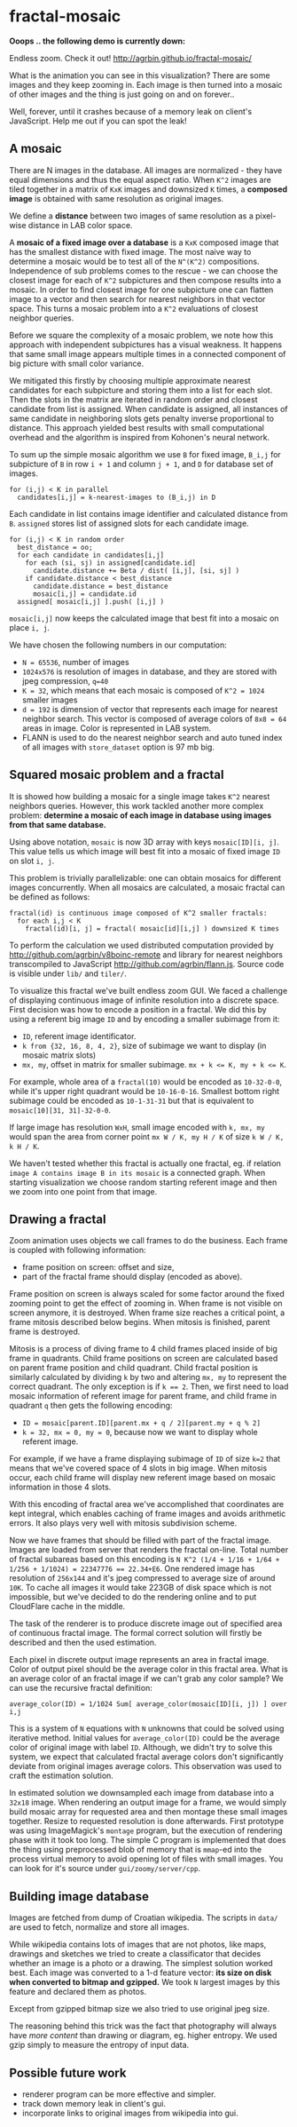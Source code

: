 fractal-mosaic
==============

**Ooops .. the following demo is currently down:**

Endless zoom. Check it out! <http://agrbin.github.io/fractal-mosaic/>

What is the animation you can see in this visualization? There are some images
and they keep zooming in. Each image is then turned into a mosaic of other
images and the thing is just going on and on forever..

Well, forever, until it crashes because of a memory leak on client's
JavaScript. Help me out if you can spot the leak!

A mosaic
--------

There are N images in the database. All images are normalized - they have equal
dimensions and thus the equal aspect ratio. When `K^2` images are tiled
together in a matrix of `KxK` images and downsized `K` times, a **composed
image** is obtained with same resolution as original images.

We define a **distance** between two images of same resolution as a pixel-wise
distance in LAB color space.

A **mosaic of a fixed image over a database** is a `KxK` composed image that has
the smallest distance with fixed image. The most naive way to determine a
mosaic would be to test all of the `N^(K^2)` compositions. Independence of sub
problems comes to the rescue - we can choose the closest image for each of `K^2`
subpictures and then compose results into a mosaic. In order to find closest
image for one subpicture one can flatten image to a vector and then search for
nearest neighbors in that vector space.  This turns a mosaic problem into a
`K^2` evaluations of closest neighbor queries.

Before we square the complexity of a mosaic problem, we note how this approach
with independent subpictures has a visual weakness. It happens that same small
image appears multiple times in a connected component of big picture with small
color variance.

We mitigated this firstly by choosing multiple approximate nearest candidates
for each subpicture and storing them into a list for each slot. Then the slots
in the matrix are iterated in random order and closest candidate from list is
assigned. When candidate is assigned, all instances of same candidate in
neighboring slots gets penalty inverse proportional to distance. This approach
yielded best results with small computational overhead and the algorithm is
inspired from Kohonen's neural network.

To sum up the simple mosaic algorithm we use `B` for fixed image, `B_i,j` for
subpicture of `B` in row `i + 1` and column `j + 1`, and `D` for database set
of images.

    for (i,j) < K in parallel
      candidates[i,j] = k-nearest-images to (B_i,j) in D

Each candidate in list contains image identifier and calculated distance from
`B`.  `assigned` stores list of assigned slots for each candidate image.

    for (i,j) < K in random order
      best_distance = oo;
      for each candidate in candidates[i,j]
        for each (si, sj) in assigned[candidate.id]
          candidate.distance += Beta / dist( [i,j], [si, sj] )
        if candidate.distance < best_distance
          candidate.distance = best_distance
          mosaic[i,j] = candidate.id
      assigned[ mosaic[i,j] ].push( [i,j] )

`mosaic[i,j]` now keeps the calculated image that best fit into a mosaic on
place `i, j`.

We have chosen the following numbers in our computation:

* `N = 65536`, number of images
* `1024x576` is resolution of images in database, and they are stored with jpeg
  compression, `q=40`
* `K = 32`, which means that each mosaic is composed of `K^2 = 1024` smaller
  images 
* `d = 192` is dimension of vector that represents each image for nearest
  neighbor search. This vector is composed of average colors of `8x8 = 64` areas
  in image. Color is represented in LAB system.
* FLANN is used to do the nearest neighbor search and auto tuned index of all
  images with `store_dataset` option is 97 mb big.

Squared mosaic problem and a fractal
------------------------------------

It is showed how building a mosaic for a single image takes `K^2` nearest
neighbors queries. However, this work tackled another more complex problem:
**determine a mosaic of each image in database using images from that same
database.**

Using above notation, `mosaic` is now 3D array with keys `mosaic[ID][i, j]`.
This value tells us which image will best fit into a mosaic of fixed image `ID`
on slot `i, j`.

This problem is trivially parallelizable: one can obtain mosaics for different
images concurrently. When all mosaics are calculated, a mosaic fractal can be
defined as follows:

    fractal(id) is continuous image composed of K^2 smaller fractals:
      for each i,j < K
        fractal(id)[i, j] = fractal( mosaic[id][i,j] ) downsized K times

To perform the calculation we used distributed computation provided by
<http://github.com/agrbin/v8boinc-remote> and library for nearest neighbors
transcompiled to JavaScript <http://github.com/agrbin/flann.js>. Source code is
visible under `lib/` and `tiler/`.

To visualize this fractal we've built endless zoom GUI. We faced a challenge of
displaying continuous image of infinite resolution into a discrete space. First
decision was how to encode a position in a fractal. We did this by using a
referent big image `ID` and by encoding a smaller subimage from it:

* `ID`, referent image identificator.
* `k from {32, 16, 8, 4, 2}`, size of subimage we want to display (in mosaic
  matrix slots)
* `mx, my`, offset in matrix for smaller subimage. `mx + k <= K, my + k <= K`.

For example, whole area of a `fractal(10)` would be encoded as `10-32-0-0`,
while it's upper right quadrant would be `10-16-0-16`. Smallest bottom right
subimage could be encoded as `10-1-31-31` but that is equivalent to
`mosaic[10][31, 31]-32-0-0`.

If large image has resolution `WxH`, small image encoded with `k, mx, my` would
span the area from corner point `mx W / K, my H / K` of size `k W / K, k H / K`.

We haven't tested whether this fractal is actually one fractal, eg. if relation
`image A contains image B in its mosaic` is a connected graph. When starting
visualization we choose random starting referent image and then we zoom into
one point from that image.

Drawing a fractal
-----------------

Zoom animation uses objects we call frames to do the business. Each frame is
coupled with following information:

* frame position on screen: offset and size,
* part of the fractal frame should display (encoded as above).

Frame position on screen is always scaled for some factor around the fixed
zooming point to get the effect of zooming in. When frame is not visible on
screen anymore, it is destroyed. When frame size reaches a critical point, a
frame mitosis described below begins. When mitosis is finished, parent frame is
destroyed.

Mitosis is a process of diving frame to 4 child frames placed inside of big
frame in quadrants. Child frame positions on screen are calculated based on
parent frame position and child quadrant. Child fractal position is similarly
calculated by dividing `k` by two and altering `mx, my` to represent the
correct quadrant. The only exception is if `k == 2`. Then, we first need to
load mosaic information of referent image for parent frame, and child frame in
quadrant `q` then gets the following encoding:

* `ID = mosaic[parent.ID][parent.mx + q / 2][parent.my + q % 2]`
* `k = 32, mx = 0, my = 0`, because now we want to display whole referent image.

For example, if we have a frame displaying subimage of `ID` of size `k=2` that
means that we've covered space of 4 slots in big image. When mitosis occur,
each child frame will display new referent image based on mosaic information in
those 4 slots.

With this encoding of fractal area we've accomplished that coordinates are kept
integral, which enables caching of frame images and avoids arithmetic errors.
It also plays very well with mitosis subdivision scheme.

Now we have frames that should be filled with part of the fractal image. Images
are loaded from server that renders the fractal on-line. Total number of
fractal subareas based on this encoding is `N K^2 (1/4 + 1/16 + 1/64 + 1/256 +
1/1024) = 22347776 == 22.34+E6`. One rendered image has resolution of `256x144`
and it's jpeg compressed to average size of around `10K`. To cache all images
it would take 223GB of disk space which is not impossible, but we've decided to
do the rendering online and to put CloudFlare cache in the middle.

The task of the renderer is to produce discrete image out of specified area of
continuous fractal image. The formal correct solution will firstly be described
and then the used estimation.

Each pixel in discrete output image represents an area in fractal image. Color
of output pixel should be the average color in this fractal area. What is an
average color of an fractal image if we can't grab any color sample? We can
use the recursive fractal definition:

    average_color(ID) = 1/1024 Sum[ average_color(mosaic[ID][i, j]) ] over i,j

This is a system of `N` equations with `N` unknowns that could be solved using
iterative method. Initial values for `average_color(ID)` could be the average
color of original image with label `ID`. Although, we didn't try to solve this
system, we expect that calculated fractal average colors don't significantly
deviate from original images average colors. This observation was used to craft
the estimation solution.

In estimated solution we downsampled each image from database into a `32x18`
image. When rendering an output image for a frame, we would simply build mosaic
array for requested area and then montage these small images together. Resize
to requested resolution is done afterwards. First prototype was using
ImageMagick's `montage` program, but the execution of rendering phase with it
took too long. The simple C program is implemented that does the thing using
preprocessed blob of memory that is `mmap`-ed into the process virtual memory
to avoid opening lot of files with small images. You can look for it's source
under `gui/zoomy/server/cpp`.

Building image database
-----------------------

Images are fetched from dump of Croatian wikipedia. The scripts in `data/` are
used to fetch, normalize and store all images.

While wikipedia contains lots of images that are not photos, like maps,
drawings and sketches we tried to create a classificator that decides
whether an image is a photo or a drawing. The simplest solution worked best.
Each image was converted to a 1-d feature vector: **its size on disk when
converted to bitmap and gzipped.** We took `N` largest images by this feature
and declared them as photos.

Except from gzipped bitmap size we also tried to use original jpeg size.

The reasoning behind this trick was the fact that photography will always have
*more content* than drawing or diagram, eg. higher entropy. We used gzip
simply to measure the entropy of input data.

Possible future work
--------------------

* renderer program can be more effective and simpler.
* track down memory leak in client's gui.
* incorporate links to original images from wikipedia into gui.

